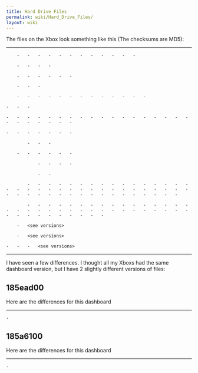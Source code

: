 ```yaml
---
title: Hard Drive Files
permalink: wiki/Hard_Drive_Files/
layout: wiki
---
```


The files on the Xbox look something like this (The checksums are MD5):

-   -   -   -   -   -   -   -   -   -   -   -   -   -   -   -   -   -   -   -   -   -   -   -   -   -   -   -   -   -   -   -   -   -   -   -   -   -   -   -   -   -   

        -   -   -   -   -   -   -   -   -   -   -   -   

        -   -   -   -   

        -   -   -   -   -   -   

        -   -   -   

        -   -   -   -   -   -   -   -   -   -   -   -   -   

    -   -   -   

    -   -   -   -   -   -   -   -   -   -   -   -   -   -   -   -   -   -   -   -   -   -   -   -   -   

    -   -   -   -   -   -   -   

            -   -   -   

        -   -   -   -   -   -   

                -   -   -   -   

                -   -   

            -   -   -   -   -   -   -   -   -   -   -   -   -   -   -   -   -   -   -   -   -   -   -   -   -   -   -   -   -   -   -   -   -   -   -   -   -   -   -   -   -   -   -   -   -   -   -   -   -   -   -   

            -   -   -   -   -   -   -   -   -   -   -   -   -   -   -   -   -   -   -   -   -   -   -   -   -   -   -   -   -   -   -   -   -   -   -   -   -   -   -   -   -   -   -   -   

        -   <see versions>

        -   <see versions>

    -   -   -   <see versions>

<!-- -->

-   -   -   

I have seen a few differences. I thought all my Xboxs had the same
dashboard version, but I have 2 slightly different versions of files:

185ead00
--------

Here are the differences for this dashboard

-   -   -   -   -   

    -   

185a6100
--------

Here are the differences for this dashboard

-   -   -   -   -   

    -   


